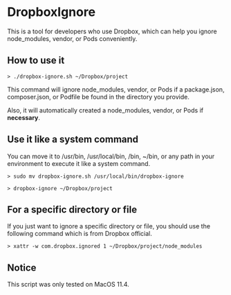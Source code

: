 # DropboxIgnore
This is a tool for developers who use Dropbox,  which can help you ignore node_modules, vendor, or Pods conveniently.


## How to use it
```
> ./dropbox-ignore.sh ~/Dropbox/project
```
This command will ignore node_modules, vendor, or Pods if a package.json, composer.json, or Podfile be found in the directory you provide.

Also, it will automatically created a node_modules, vendor, or Pods if **necessary**.

## Use it like a system command

You can move it to /usr/bin, /usr/local/bin, /bin, ~/bin,  or any path in your environment to execute it like a system command.

```
> sudo mv dropbox-ignore.sh /usr/local/bin/dropbox-ignore

> dropbox-ignore ~/Dropbox/project
```


## For a specific directory or file

If you just want to ignore a specific directory or file, you should use the following command which is from Dropbox official.
```
> xattr -w com.dropbox.ignored 1 ~/Dropbox/project/node_modules
```

## Notice

This script was only tested on MacOS 11.4.

